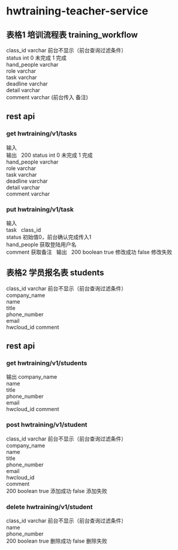# hwtraining-teacher-service

## 表格1  培训流程表 training_workflow  
class_id varchar  前台不显示（前台查询过滤条件）  
status int  0  未完成 1 完成  
hand_people varchar  
role varchar  
task varchar  
deadline varchar  
detail varchar  
comment varchar (前台传入 备注)  

## rest api  
### get hwtraining/v1/tasks  
输入  
输出  
200 
status int  0  未完成 1 完成  
hand_people varchar  
role varchar  
task varchar  
deadline varchar  
detail varchar  
comment varchar 

### put hwtraining/v1/task  
输入  
task  
class_id  
status 初始值0，前台确认完成传入1  
hand_people 获取登陆用户名  
comment  获取备注  
输出  
200 boolean true 修改成功 false 修改失败




## 表格2  学员报名表  students  
class_id varchar  前台不显示（前台查询过滤条件）  
company_name   
name  
title  
phone_number  
email  
hwcloud_id 
comment 

## rest api 
### get hwtraining/v1/students  
输出
company_name   
name  
title  
phone_number  
email  
hwcloud_id 
comment 

### post hwtraining/v1/student   
class_id varchar  前台不显示（前台查询过滤条件）  
company_name  
name  
title   
phone_number   
email  
hwcloud_id  
comment  
200 boolean true 添加成功 false 添加失败

### delete hwtraining/v1/student  
class_id varchar  前台不显示（前台查询过滤条件）  
name  
phone_number  
200 boolean true 删除成功 false 删除失败
